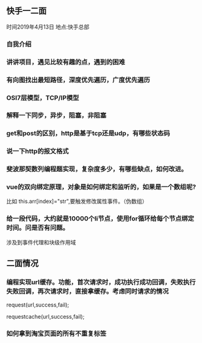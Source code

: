 ## 快手一二面
时间2019年4月13日
地点:快手总部

### 自我介绍

### 讲讲项目，遇见比较有趣的点，遇到的困难

### 有向图找出最短路径，深度优先遍历，广度优先遍历

### OSI7层模型，TCP/IP模型

### 解释一下同步，异步，阻塞，非阻塞

### get和post的区别，http是基于tcp还是udp，有哪些状态码

### 说一下http的报文格式

### 斐波那契数列编程题实现，复杂度多少，有哪些缺点，如何改进。

### vue的双向绑定原理，对象是如何绑定和监听的，如果是一个数组呢?
比如 this.arr[index]="str",要触发修改属性事件。（伪数组）

### 给一段代码，大约就是10000个li节点，使用for循环给每个节点绑定时间。问是否有问题。
涉及到事件代理和块级作用域

## 二面情况

### 编程实现url缓存。功能，首次请求时，成功执行成功回调，失败执行失败回调，再次请求时，直接拿缓存。考虑同时请求的情况
request(url,success,fail);

requestcache(url,success,fail);

### 如何拿到淘宝页面的所有不重复标签
